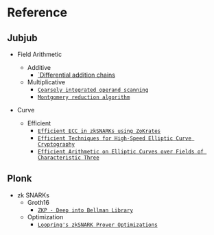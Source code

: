 # Reference

## Jubjub

- Field Arithmetic
    - Additive
        - [`Differential addition chains](https://cr.yp.to/ecdh/diffchain-20060219.pdf)
    - Multiplicative
        - [`Coarsely integrated operand scanning`](https://www.researchgate.net/publication/4123255_Coarsely_integrated_operand_scanning_CIOS_architecture_for_high-speed_Montgomery_modular_multiplication)
        - [`Montgomery reduction algorithm`](https://www.nayuki.io/page/montgomery-reduction-algorithm)

- Curve
    - Efficient
        - [`Efficient ECC in zkSNARKs using ZoKrates`](https://medium.com/zokrates/efficient-ecc-in-zksnarks-using-zokrates-bd9ae37b8186)
        - [`Efficient Techniques for High-Speed Elliptic Curve Cryptography`](https://www.iacr.org/archive/ches2010/62250075/62250075.pdf)
        - [`Efficient Arithmetic on Elliptic Curves over Fields of Characteristic Three`](https://eprint.iacr.org/2012/122.pdf)

## Plonk

- zk SNARKs
    - Groth16
        - [`ZKP - Deep into Bellman Library`](https://starli.medium.com/zkp-deep-into-bellman-library-9b1bf52cb1a6)
    - Optimization
        - [`Loopring's zkSNARK Prover Optimizations`](https://medium.loopring.io/zksnark-prover-optimizations-3e9a3e5578c0)
